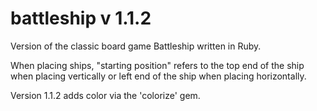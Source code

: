 battleship v 1.1.2
=

Version of the classic board game Battleship written in Ruby.

When placing ships, "starting position" refers to the top end of the ship when
placing vertically or left end of the ship when placing horizontally.

Version 1.1.2 adds color via the 'colorize' gem.